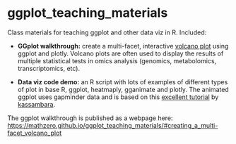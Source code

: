 # ggplot_teaching_materials
 Class materials for teaching ggplot and other data viz in R. Included:
 
 
 * __GGplot walkthrough:__ create a multi-facet, interactive [volcano plot](https://en.wikipedia.org/wiki/Volcano_plot_(statistics)) using ggplot and plotly. Volcano plots are often used to display the results of multiple statistical tests in omics analysis (genomics, metabolomics, transcriptomics, etc).
 
 * __Data viz code demo:__ an R script with lots of examples of different types of plot in base R, ggplot, heatmaply, gganimate and plotly. The animated ggplot uses gapminder data and is based on this [excellent tutorial](https://www.datanovia.com/en/blog/gganimate-how-to-create-plots-with-beautiful-animation-in-r/) by [kassambara](https://www.datanovia.com/en/blog/author/kassambara/).

The ggplot walkthrough is published as a webpage here: https://mathzero.github.io/ggplot_teaching_materials/#creating_a_multi-facet_volcano_plot

